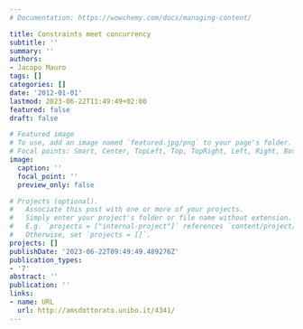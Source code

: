 ```yaml
---
# Documentation: https://wowchemy.com/docs/managing-content/

title: Constraints meet concurrency
subtitle: ''
summary: ''
authors:
- Jacopo Mauro
tags: []
categories: []
date: '2012-01-01'
lastmod: 2023-06-22T11:49:49+02:00
featured: false
draft: false

# Featured image
# To use, add an image named `featured.jpg/png` to your page's folder.
# Focal points: Smart, Center, TopLeft, Top, TopRight, Left, Right, BottomLeft, Bottom, BottomRight.
image:
  caption: ''
  focal_point: ''
  preview_only: false

# Projects (optional).
#   Associate this post with one or more of your projects.
#   Simply enter your project's folder or file name without extension.
#   E.g. `projects = ["internal-project"]` references `content/project/deep-learning/index.md`.
#   Otherwise, set `projects = []`.
projects: []
publishDate: '2023-06-22T09:49:49.489276Z'
publication_types:
- '7'
abstract: ''
publication: ''
links:
- name: URL
  url: http://amsdottorato.unibo.it/4341/
---
```

